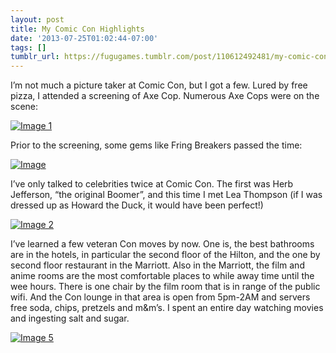 ```yaml
---
layout: post
title: My Comic Con Highlights
date: '2013-07-25T01:02:44-07:00'
tags: []
tumblr_url: https://fugugames.tumblr.com/post/110612492481/my-comic-con-highlights
---
```

I’m not much a picture taker at Comic Con, but I got a few. Lured by free pizza, I attended a screening of Axe Cop. Numerous Axe Cops were on the scene:

[![Image 1](http://itshardtofondlepenguins.com/wp-content/uploads/2013/07/Image-11.jpg)](http://itshardtofondlepenguins.com/wp-content/uploads/2013/07/Image-11.jpg)

Prior to the screening, some gems like Fring Breakers passed the time:

[![Image](http://itshardtofondlepenguins.com/wp-content/uploads/2013/07/Image2.jpg)](http://itshardtofondlepenguins.com/wp-content/uploads/2013/07/Image2.jpg)

I’ve only talked to celebrities twice at Comic Con. The first was Herb Jefferson, “the original Boomer”, and this time I met Lea Thompson (if I was dressed up as Howard the Duck, it would have been perfect!)

[![Image 2](http://itshardtofondlepenguins.com/wp-content/uploads/2013/07/Image-2.jpg)](http://itshardtofondlepenguins.com/wp-content/uploads/2013/07/Image-2.jpg)

I’ve learned a few veteran Con moves by now. One is, the best bathrooms are in the hotels, in particular the second floor of the Hilton, and the one by second floor restaurant in the Marriott. Also in the Marriott, the film and anime rooms are the most comfortable places to while away time until the wee hours. There is one chair by the film room that is in range of the public wifi. And the Con lounge in that area is open from 5pm-2AM and servers free soda, chips, pretzels and m&m’s. I spent an entire day watching movies and ingesting salt and sugar.

[![Image 5](http://itshardtofondlepenguins.com/wp-content/uploads/2013/07/Image-51.jpg)](http://itshardtofondlepenguins.com/wp-content/uploads/2013/07/Image-51.jpg)


